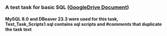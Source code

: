 ### A test task for basic SQL (**[GoogleDrive Document](https://docs.google.com/document/d/19X_4wJfsWskSxoa4atFu496VmVWWEFJb/edit?usp=sharing&ouid=113584758459955157839&rtpof=true&sd=true)**)

#### **MySQL 8.0** and **DBeaver 23.3** were used for this task, **Test_Task_Scripts1.sql** contains sql scripts and *#comments* that duplicate the task text